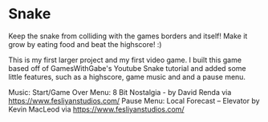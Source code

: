 # Snake
Keep the snake from colliding with the games borders and itself! Make it grow by eating food and beat the highscore! :)

This is my first larger project and my first video game. I built this game based off of GamesWithGabe's Youtube Snake tutorial and added some little features, such as a highscore, game music and and a pause menu.

Music:
Start/Game Over Menu: 8 Bit Nostalgia - by David Renda via https://www.fesliyanstudios.com/
Pause Menu: Local Forecast – Elevator by Kevin MacLeod via https://www.fesliyanstudios.com/
